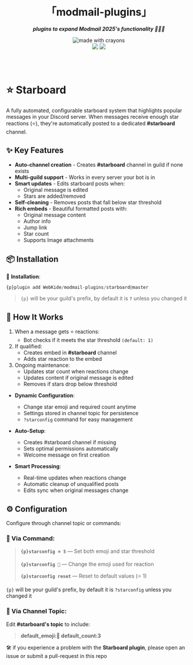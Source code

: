 <div align="center">
<h1>「modmail-plugins」</h1>
<p><b><i>plugins to expand Modmail 2025's functionality 🚀🌟✨</i></b></p>
</div>

<div align="center">
<img src="http://forthebadge.com/images/badges/made-with-crayons.svg?style=for-the-badge" alt="made with crayons"><br>
<img src="https://img.shields.io/badge/python-v3.7-12a4ff?style=for-the-badge&logo=python&logoColor=12a4ff">
<img src="https://img.shields.io/badge/library-discord%2Epy-ffbb10?style=for-the-badge&logo=discord">

<br><br>
</div>

# ⭐ Starboard

A fully automated, configurable starboard system that highlights popular messages in your Discord server. When messages receive enough star reactions (⭐), they're automatically posted to a dedicated **#starboard** channel.

## ✨ Key Features

- **Auto-channel creation** - Creates **#starboard** channel in guild if none exists
- **Multi-guild support** - Works in every server your bot is in
- **Smart updates** - Edits starboard posts when:
  - Original message is edited
  - Stars are added/removed
- **Self-cleaning** - Removes posts that fall below star threshold
- **Rich embeds** - Beautiful formatted posts with:
  - Original message content
  - Author info
  - Jump link
  - Star count
  - Supports Image attachments

## 📦 Installation

🔸 <b>Installation</b>: 

```py
{p}plugin add WebKide/modmail-plugins/starboard@master
```

> `{p}` will be your guild's prefix, by default it is **`?`** unless you changed it

## 🔑 How It Works

1. When a message gets ⭐ reactions:
   - Bot checks if it meets the star threshold `(default: 1)`
2. If qualified:
   - Creates embed in **#starboard** channel
   - Adds star reaction to the embed
3. Ongoing maintenance:
   - Updates star count when reactions change
   - Updates content if original message is edited
   - Removes if stars drop below threshold

- **Dynamic Configuration**:
  - Change star emoji and required count anytime
  - Settings stored in channel topic for persistence
  - `?starconfig` command for easy management

- **Auto-Setup**:
  - Creates #starboard channel if missing
  - Sets optimal permissions automatically
  - Welcome message on first creation

- **Smart Processing**:
  - Real-time updates when reactions change
  - Automatic cleanup of unqualified posts
  - Edits sync when original messages change

## ⚙️ Configuration

Configure through channel topic or commands:

### 🔸 Via Command:

> **`{p}starconfig ⭐ 5`**  — Set both emoji and star threshold
> 
> **`{p}starconfig 🌟`**    — Change the emoji used for reaction
>
> **`{p}starconfig reset`** —  Reset to default values (⭐ 1)

`{p}` will be your guild's prefix, by default it is `?starconfig` unless you changed it

### 🔖 Via Channel Topic:

Edit **#starboard's topic** to include:

> **default_emoji:🌟 default_count:3**

<p>🛠️ if you experience a problem with the <b>Starboard plugin</b>, please open an issue or submit a pull-request in this repo<br><br></p>

<br><br>
